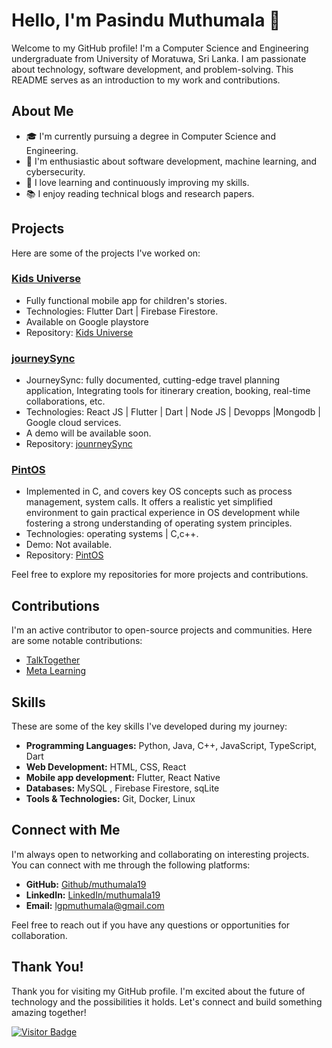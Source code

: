 <!--
**muthumala19/muthumala19** is a ✨ _special_ ✨ repository because its `README.md` (this file) appears on your GitHub profile.

Here are some ideas to get you started:

- 🔭 I’m currently working on ...
- 🌱 I’m currently learning ...
- 👯 I’m looking to collaborate on ...
- 🤔 I’m looking for help with ...
- 💬 Ask me about ...
- 📫 How to reach me: ...
- 😄 Pronouns: ...
- ⚡ Fun fact: ...
-->

# **Hello, I'm Pasindu Muthumala** 👋

Welcome to my GitHub profile! I'm a Computer Science and Engineering undergraduate from University of Moratuwa, Sri Lanka. I am passionate about technology, software development, and problem-solving. This README serves as an introduction to my work and contributions.

## About Me

- 🎓 I'm currently pursuing a degree in Computer Science and Engineering.
- 💼 I'm enthusiastic about software development, machine learning, and cybersecurity.
- 🌱 I love learning and continuously improving my skills.
- 📚 I enjoy reading technical blogs and research papers.

## Projects

Here are some of the projects I've worked on:

### [Kids Universe](https://github.com/muthumala19/kids_stories)

- Fully functional mobile app for children's stories.
- Technologies: Flutter Dart | Firebase Firestore.
- Available on Google playstore
- Repository: [Kids Universe](https://github.com/muthumala19/kids_stories)

### [journeySync](https://github.com/muthumala19/tour-planner-frontend-web)

- JourneySync: fully documented, cutting-edge travel planning application, Integrating tools for itinerary creation, booking, real-time collaborations, etc.
- Technologies: React JS | Flutter | Dart | Node JS | Devopps |Mongodb | Google cloud services.
- A demo will be available soon.
- Repository: [jounrneySync](https://github.com/muthumala19/tour-planner-frontend-web)

### [PintOS](https://github.com/muthumala19/pintos_os)

- Implemented in C, and covers key OS concepts such as process management, system calls.
It offers a realistic yet simplified environment to gain practical experience in OS development while fostering a strong understanding of operating system principles.
- Technologies: operating systems | C,c++.
- Demo: Not available.
- Repository: [PintOS](https://github.com/muthumala19/pintos_os)

Feel free to explore my repositories for more projects and contributions.

## Contributions

I'm an active contributor to open-source projects and communities. Here are some notable contributions:

- [TalkTogether](https://github.com/adeeshajayasinghe/talk-together)
- [Meta Learning](https://)


## Skills

These are some of the key skills I've developed during my journey:

- **Programming Languages:** Python, Java, C++, JavaScript, TypeScript, Dart
- **Web Development:** HTML, CSS, React
- **Mobile app development:** Flutter, React Native
- **Databases:** MySQL , Firebase Firestore, sqLite
- **Tools & Technologies:** Git, Docker, Linux

## Connect with Me

I'm always open to networking and collaborating on interesting projects. You can connect with me through the following platforms:

- **GitHub:**   [Github/muthumala19](https://github.com/muthumala19)
- **LinkedIn:** [LinkedIn/muthumala19](https://www.linkedin.com/in/pasindu-muthumala-75b283240/)
- **Email:**  lgpmuthumala@gmail.com

Feel free to reach out if you have any questions or opportunities for collaboration.

## Thank You!

Thank you for visiting my GitHub profile. I'm excited about the future of technology and the possibilities it holds. Let's connect and build something amazing together!

[![Visitor Badge](https://visitor-badge.laobi.icu/badge?page_id=github.com/muthumala19)](https://github.com/muthumala19)





